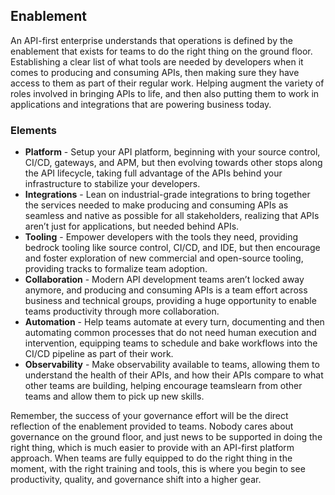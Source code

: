 ## Enablement 
An API-first enterprise understands that operations is defined by the enablement that exists for teams to do the right thing on the ground floor. Establishing a clear list of what tools are needed by developers when it comes to producing and consuming APIs, then making sure they have access to them as part of their regular work. Helping augment the variety of roles involved in bringing APIs to life, and then also putting them to work in applications and integrations that are powering business today. 

### Elements 
 

- **Platform** - Setup your API platform, beginning with your source control, CI/CD, gateways, and APM, but then evolving towards other stops along the API lifecycle, taking full advantage of the APIs behind your infrastructure to stabilize your developers.  
- **Integrations** - Lean on industrial-grade integrations to bring together the services needed to make producing and consuming APIs as seamless and native as possible for all stakeholders, realizing that APIs aren’t just for applications, but needed behind APIs. 
- **Tooling** - Empower developers with the tools they need, providing bedrock tooling like source control, CI/CD, and IDE, but then encourage and foster exploration of new commercial and open-source tooling, providing tracks to formalize team adoption. 
- **Collaboration** - Modern API development teams aren’t locked away anymore, and producing and consuming APIs is a team effort across business and technical groups, providing a huge opportunity to enable teams productivity through more collaboration. 
- **Automation** - Help teams automate at every turn, documenting and then automating common processes that do not need human execution and intervention, equipping teams to schedule and bake workflows into the CI/CD pipeline as part of their work. 
- **Observability** - Make observability available to teams, allowing them to understand the health of their APIs, and how their APIs compare to what other teams are building, helping encourage teamslearn from other teams and allow them to pick up new skills. 
 
Remember, the success of your governance effort will be the direct reflection of the enablement provided to teams. Nobody cares about governance on the ground floor, and just news to be supported in doing the right thing, which is much easier to provide with an API-first platform approach. When teams are fully equipped to do the right thing in the moment, with the right training and tools, this is where you begin to see productivity, quality, and governance shift into a higher gear. 
